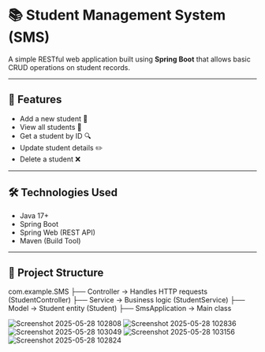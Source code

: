 # 📚 Student Management System (SMS)

A simple RESTful web application built using **Spring Boot** that allows basic CRUD operations on student records.

---

## 🚀 Features

- Add a new student 👤
- View all students 📄
- Get a student by ID 🔍
- Update student details ✏️
- Delete a student ❌

---

## 🛠️ Technologies Used

- Java 17+
- Spring Boot
- Spring Web (REST API)
- Maven (Build Tool)

---

## 📁 Project Structure

com.example.SMS
├── Controller        → Handles HTTP requests (StudentController)
├── Service           → Business logic (StudentService)
├── Model             → Student entity (Student)
├── SmsApplication    → Main class



![Screenshot 2025-05-28 102808](https://github.com/user-attachments/assets/fa6551b4-5c0a-4836-8f96-6b724046aa36)
![Screenshot 2025-05-28 102836](https://github.com/user-attachments/assets/f1dd70b7-c83c-4b7f-8581-d11bf449c2ae)
![Screenshot 2025-05-28 103049](https://github.com/user-attachments/assets/5bdbd349-a57e-4244-8a37-30178ae45ecf)
![Screenshot 2025-05-28 103156](https://github.com/user-attachments/assets/8acd7ad9-8a2e-4071-99e8-ed2c6d20db13)
![Screenshot 2025-05-28 102824](https://github.com/user-attachments/assets/711adc1f-8e6a-4668-b593-edf9d479be9d)

